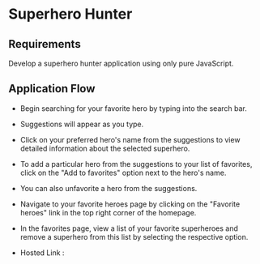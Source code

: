 # Superhero Hunter

## Requirements
Develop a superhero hunter application using only pure JavaScript.

## Application Flow
- Begin searching for your favorite hero by typing into the search bar.
- Suggestions will appear as you type.
- Click on your preferred hero's name from the suggestions to view detailed information about the selected superhero.
- To add a particular hero from the suggestions to your list of favorites, click on the "Add to favorites" option next to the hero's name.
- You can also unfavorite a hero from the suggestions.
- Navigate to your favorite heroes page by clicking on the "Favorite heroes" link in the top right corner of the homepage.
- In the favorites page, view a list of your favorite superheroes and remove a superhero from this list by selecting the respective option.

- Hosted Link : 
